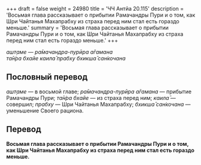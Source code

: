 +++
draft = false
weight = 24980
title = 'ЧЧ Антйа 20.115'
description = 'Восьмая глава рассказывает о прибытии Рамачандры Пури и о том, как Шри Чайтанья Махапрабху из страха перед ним стал есть гораздо меньше.'
summary = 'Восьмая глава рассказывает о прибытии Рамачандры Пури и о том, как Шри Чайтанья Махапрабху из страха перед ним стал есть гораздо меньше.'
+++

_ашт̣аме — ра̄мачандра-пурӣра а̄гамана  
та̄н̇ра бхайе каила̄ прабху бхикша̄ сан̇кочана_

## Пословный перевод

_ашт̣аме_ — в восьмой главе; _ра̄мачандра_\-_пурӣра_ _а̄гамана_ — прибытие Рамачандры Пури; _та̄н̇ра_ _бхайе_ — из страха перед ним; _каила̄_ — совершил; _прабху_ — Шри Чайтанья Махапрабху; _бхикша̄_ _сан̇кочана_ — уменьшение Своего рациона.

## Перевод

**Восьмая глава рассказывает о прибытии Рамачандры Пури и о том, как Шри Чайтанья Махапрабху из страха перед ним стал есть гораздо меньше.**
